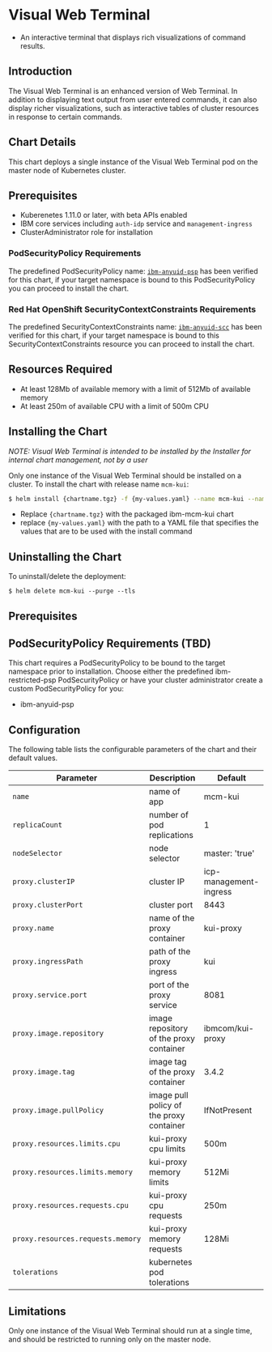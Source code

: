 # Visual Web Terminal
* An interactive terminal that displays rich visualizations of command results.

## Introduction
The Visual Web Terminal is an enhanced version of Web Terminal.  In addition to displaying text output from user entered commands, it can also display richer visualizations, such as interactive tables of cluster resources in response to certain commands.

## Chart Details
This chart deploys a single instance of the Visual Web Terminal pod on the master node of Kubernetes cluster.

## Prerequisites
* Kuberenetes 1.11.0 or later, with beta APIs enabled
* IBM core services including `auth-idp` service and `management-ingress`
* ClusterAdministrator role for installation

### PodSecurityPolicy Requirements
The predefined PodSecurityPolicy name: [`ibm-anyuid-psp`](https://ibm.biz/cpkspec-psp) has been verified for this chart, if your target namespace is bound to this PodSecurityPolicy you can proceed to install the chart.

### Red Hat OpenShift SecurityContextConstraints Requirements
The predefined SecurityContextConstraints name: [`ibm-anyuid-scc`](https://ibm.biz/cpkspec-scc) has been verified for this chart, if your target namespace is bound to this SecurityContextConstraints resource you can proceed to install the chart.

## Resources Required
* At least 128Mb of available memory with a limit of 512Mb of available memory
* At least 250m of available CPU with a limit of 500m CPU

## Installing the Chart
_NOTE: Visual Web Terminal is intended to be installed by the Installer for internal chart management, not by a user_

Only one instance of the Visual Web Terminal should be installed on a cluster.
To install the chart with release name `mcm-kui`:
```bash
$ helm install {chartname.tgz} -f {my-values.yaml} --name mcm-kui --namespace kube-system --tls
```
- Replace `{chartname.tgz}` with the packaged ibm-mcm-kui chart
- replace `{my-values.yaml}` with the path to a YAML file that specifies the values that are to be used with the install command

## Uninstalling the Chart

To uninstall/delete the deployment:

```console
$ helm delete mcm-kui --purge --tls
```

## Prerequisites

## PodSecurityPolicy Requirements (TBD)

This chart requires a PodSecurityPolicy to be bound to the target namespace prior to installation. Choose either the predefined ibm-restricted-psp PodSecurityPolicy or have your cluster administrator create a custom PodSecurityPolicy for you:

- ibm-anyuid-psp


## Configuration
The following table lists the configurable parameters of the chart and their default values.

Parameter                                        | Description                                               | Default
------------------------------------------------ | --------------------------------------------------------- | --------------------
`name`                                           | name of app                                               | mcm-kui                   
`replicaCount`                                   | number of pod replications                                | 1         
`nodeSelector`                                   | node selector                                             | master: 'true'                             
`proxy.clusterIP`                                | cluster IP                                                | icp-management-ingress
`proxy.clusterPort`                              | cluster port                                              | 8443                  
`proxy.name`                                     | name of the proxy container                               | kui-proxy                   
`proxy.ingressPath`                              | path of the proxy ingress                                 | kui
`proxy.service.port`                             | port of the proxy service                                 | 8081                  
`proxy.image.repository`                         | image repository of the proxy container                   | ibmcom/kui-proxy
`proxy.image.tag`                                | image tag of the proxy container                          | 3.4.2
`proxy.image.pullPolicy`                         | image pull policy of the proxy container                  | IfNotPresent
`proxy.resources.limits.cpu`                     | kui-proxy cpu limits                                      | 500m
`proxy.resources.limits.memory`                  | kui-proxy memory limits                                   | 512Mi
`proxy.resources.requests.cpu`                   | kui-proxy cpu requests                                    | 250m
`proxy.resources.requests.memory`                | kui-proxy memory requests                                 | 128Mi
`tolerations`                                    | kubernetes pod tolerations                                | 


## Limitations
Only one instance of the Visual Web Terminal should run at a single time, and should be restricted to running only on the master node.
